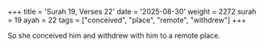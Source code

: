 +++
title = 'Surah 19, Verses 22'
date = '2025-08-30'
weight = 2272
surah = 19
ayah = 22
tags = ["conceived", "place", "remote", "withdrew"]
+++

So she conceived him and withdrew with him to a remote place.